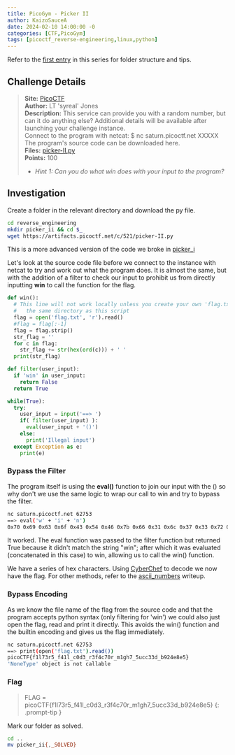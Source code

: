 ```yaml
---
title: PicoGym - Picker II
author: KaizoSauceA
date: 2024-02-10 14:00:00 -0
categories: [CTF,PicoGym]
tags: [picoctf_reverse-engineering,linux,python]
---
```


Refer to the [first entry](../picoctf2021-obedient_cat) in this series for folder structure and tips.

## Challenge Details

> **Site:** [PicoCTF](https://play.picoctf.org/)  
> **Author:** LT 'syreal' Jones  
> **Description:** This service can provide you with a random number, but can it do anything else? Additional details will be available after launching your challenge instance.  
Connect to the program with netcat: $ nc saturn.picoctf.net XXXXX The program's source code can be downloaded here.  
> **Files:** [picker-II.py](https://artifacts.picoctf.net/c/521/picker-II.py)  
> **Points:** 100  
> * *Hint 1: Can you do what win does with your input to the program?*

## Investigation

Create a folder in the relevant directory and download the py file.

```bash
cd reverse_engineering
mkdir picker_ii && cd $_
wget https://artifacts.picoctf.net/c/521/picker-II.py
```

This is a more advanced version of the code we broke in [picker_i](../picoctfgym-picker_i)

Let's look at the source code file before we connect to the instance with netcat to try and work out what the program does. It is almost the same, but with the addition of a filter to check our input to prohibit us from directly inputting **win** to call the function for the flag.

```python
def win():
  # This line will not work locally unless you create your own 'flag.txt' in
  #   the same directory as this script
  flag = open('flag.txt', 'r').read()
  #flag = flag[:-1]
  flag = flag.strip()
  str_flag = ''
  for c in flag:
    str_flag += str(hex(ord(c))) + ' '
  print(str_flag)

def filter(user_input):
  if 'win' in user_input:
    return False
  return True

while(True):
  try:
    user_input = input('==> ')
    if( filter(user_input) ):
      eval(user_input + '()')
    else:
      print('Illegal input')
  except Exception as e:
    print(e)
```

### Bypass the Filter

The program itself is using the **eval()** function to join our input with the () so why don't we use the same logic to wrap our call to win and try to bypass the filter.

```bash
nc saturn.picoctf.net 62753
==> eval('w' + 'i' + 'n')
0x70 0x69 0x63 0x6f 0x43 0x54 0x46 0x7b 0x66 0x31 0x6c 0x37 0x33 0x72 0x35 0x5f 0x66 0x34 0x31 0x6c 0x5f 0x63 0x30 0x64 0x33 0x5f 0x72 0x33 0x66 0x34 0x63 0x37 0x30 0x72 0x5f 0x6d 0x31 0x67 0x68 0x37 0x5f 0x35 0x75 0x63 0x63 0x33 0x33 0x64 0x5f 0x62 0x39 0x32 0x34 0x65 0x38 0x65 0x35 0x7d
```

It worked. The eval function was passed to the filter function but returned True because it didn't match the string "win"; after which it was evaluated (concatenated in this case) to win, allowing us to call the win() function.

We have a series of hex characters. Using [CyberChef](https://cyberchef.org/) to decode we now have the flag. For other methods, refer to the [ascii_numbers](../picoctfgym-ascii_numbers) writeup.

### Bypass Encoding

As we know the file name of the flag from the source code and that the program accepts python syntax (only filtering for 'win') we could also just open the flag, read and print it directly. This avoids the win() function and the builtin encoding and gives us the flag immediately.

```bash
nc saturn.picoctf.net 62753
==> print(open('flag.txt').read())
picoCTF{f1l73r5_f41l_c0d3_r3f4c70r_m1gh7_5ucc33d_b924e8e5}
'NoneType' object is not callable
```

### Flag

> FLAG = picoCTF{f1l73r5_f41l_c0d3_r3f4c70r_m1gh7_5ucc33d_b924e8e5}
{: .prompt-tip }

Mark our folder as solved.

```bash
cd ..
mv picker_ii{,_SOLVED}
```